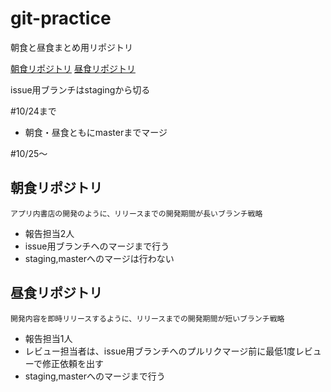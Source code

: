 # git-practice
朝食と昼食まとめ用リポジトリ

[朝食リポジトリ](https://github.com/matsuo-y/git-practice-breakfast)
[昼食リポジトリ](https://github.com/matsuo-y/git-practice-lunch)

issue用ブランチはstagingから切る

#10/24まで
- 朝食・昼食ともにmasterまでマージ

#10/25～

## 朝食リポジトリ
`アプリ内書店の開発のように、リリースまでの開発期間が長いブランチ戦略`
- 報告担当2人
- issue用ブランチへのマージまで行う
- staging,masterへのマージは行わない

## 昼食リポジトリ
`開発内容を即時リリースするように、リリースまでの開発期間が短いブランチ戦略`
- 報告担当1人
- レビュー担当者は、issue用ブランチへのプルリクマージ前に最低1度レビューで修正依頼を出す
- staging,masterへのマージまで行う
